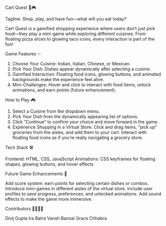 Cart Quest 🛒🎮

Tagline: Shop, play, and have fun—what will you eat today?

Cart Quest is a gamified shopping experience where users don’t just pick food—they play a mini-game while exploring different cuisines. From floating pizza slices to glowing taco icons, every interaction is part of the fun!

Game Features ✨

1. Choose Your Cuisine: Indian, Italian, Chinese, or Mexican.
2. Pick Your Dish: Dishes appear dynamically after selecting a cuisine.
3. Gamified Interaction: Floating food icons, glowing buttons, and animated backgrounds make the experience feel alive.
4. Mini-Challenges: Hover and click to interact with food items, unlock animations, and earn points (future enhancement).

How to Play 🎮

1. Select a Cuisine from the dropdown menu.
2. Pick Your Dish from the dynamically appearing list of options.
3. Click “Continue” to confirm your choice and move forward in the game.
4. Experience Shopping in a Virtual Store: Click and drag items, “pick up” groceries from the aisles, and add them to your cart. Interact with floating food icons as if you’re really navigating a grocery store.

Tech Stack 🛠️

Frontend: HTML, CSS, JavaScript
Animations: CSS keyframes for floating shapes, glowing buttons, and hover effects

Future Game Enhancements 🚀

Add score system: earn points for selecting certain dishes or combos.
Introduce mini-games in different aisles of the virtual store.
Include user profiles to save progress, preferences, and unlocked animations.
Add sound effects to make the game more immersive.


Contributors 👩‍💻👨‍💻

Divij Gupta
Ira Batra
Vansh Bansal
Grace Chhabra 

